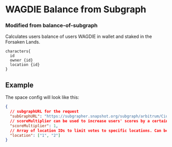 # WAGDIE Balance from Subgraph
### Modified from balance-of-subgraph

Calculates users balance of users WAGDIE in wallet and staked in the Forsaken Lands. 

```
characters{
  id
  owner {id}
  location {id}
}
```


## Example

The space config will look like this:

```JSON
{
  // subgraphURL for the request
  "subGraphURL": "https://subgrapher.snapshot.org/subgraph/arbitrum/CiuchCqNbcNs88KkbQqs7PwuaD2DrPqHqxuDVKrJ5ESM",
  // scoreMultiplier can be used to increase users' scores by a certain magnitude
  "scoreMultiplier": 1,
  // Array of location IDs to limit votes to specific locations. Can be set to ["all"] to include all locations. 
  "location": ["1", "2"]
}
```
